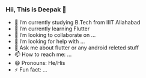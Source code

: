 ### Hii, This is Deepak 👋


- 🔭 I’m currently studying B.Tech from IIIT Allahabad
- 🌱 I’m currently learning Flutter
- 👯 I’m looking to collaborate on ...
- 🤔 I’m looking for help with ...
- 💬 Ask me about flutter or any android releted stuff
- 📫 How to reach me: ...
- 😄 Pronouns: He/His
- ⚡ Fun fact: ...


